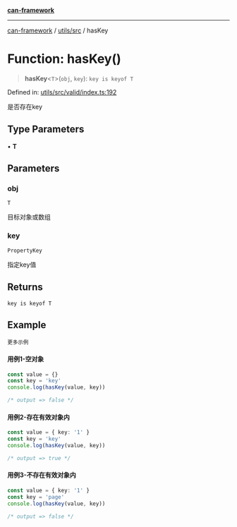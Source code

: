 [**can-framework**](../../../README.md)

***

[can-framework](../../../modules.md) / [utils/src](../README.md) / hasKey

# Function: hasKey()

> **hasKey**\<`T`\>(`obj`, `key`): `key is keyof T`

Defined in: [utils/src/valid/index.ts:192](https://github.com/acanowl/acanowl-framework/blob/803929d309daee638a276dd80756bc2cc91479c5/packages/utils/src/valid/index.ts#L192)

是否存在key

## Type Parameters

• **T**

## Parameters

### obj

`T`

目标对象或数组

### key

`PropertyKey`

指定key值

## Returns

`key is keyof T`

## Example

```更多示例```
#### 用例1-空对象

```typescript
const value = {}
const key = 'key'
console.log(hasKey(value, key))

/* output => false */
```

#### 用例2-存在有效对象内

```typescript
const value = { key: '1' }
const key = 'key'
console.log(hasKey(value, key))

/* output => true */
```

#### 用例3-不存在有效对象内

```typescript
const value = { key: '1' }
const key = 'page'
console.log(hasKey(value, key))

/* output => false */
```
